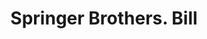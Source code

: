 ---
doi: 10.7916/D8MK7QWG
date_other: '1880'
date_other_textual: 1880-1889
form: printed ephemera
genre:
- Invoices
name:
- Springer Brothers
object_in_context_url: https://biggert.cul.columbia.edu/items/view/ave_biggert_00458
subject_hierarchical_geographic:
- Boston, Massachusetts, United States
subject_name:
- Springer Brothers
title: Springer Brothers. Bill
sort_title: Springer Brothers. Bill
call_number: ave_biggert_00458
coordinates:
- 42.35805555555556,-71.06361111111111
pid: ave_biggert_00458
identifiers: ave_biggert_00458
thumbnail: https://derivativo-1.library.columbia.edu/iiif/2/ldpd:344048/full/!256,256/0/native.jpg
permalink: "/items/ave_biggert_00458/"
layout: iiif-image-page
---